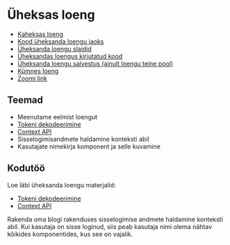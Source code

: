 # Üheksas loeng

- [Kaheksas loeng](../Lesson-08/README.md)
- [Kood üheksanda loengu jaoks](./code/blog.zip)
- [Üheksanda loengu slaidid](Slides.md)
- [Üheksandas loengus kirjutatud kood](https://github.com/HK-Mikrokraadid/Martti/tree/main/lessons/FE/09)
- [Üheksanda loengu salvestus (ainult loengu teine pool)](https://youtu.be/LMytnwIHCIY)
- [Kümnes loeng](../Lesson-10/README.md)
- [Zoomi link](https://zoom.us/j/94501316239?pwd=MUE3VGpMcVZOTmU3ZHRQRkFsUFYwQT09)

## Teemad

- Meenutame eelmist loengut
- [Tokeni dekodeerimine](../../../Subjects/Front-End-Frameworks/Topics/React-Decode-JWT/README.md)
- [Context API](../../../Subjects/Front-End-Frameworks/Topics/React-Context-API/README.md)
- Sisselogimisandmete haldamine konteksti abil
- Kasutajate nimekirja komponent ja selle kuvamine

## Kodutöö

Loe läbi üheksanda loengu materjalid:

- [Tokeni dekodeerimine](https://github.com/HK-Mikrokraadid/Veebiarendus/blob/main/Subjects/Front-End-Frameworks/Topics/React-Decode-JWT/README.md)
- [Context API](https://github.com/HK-Mikrokraadid/Veebiarendus/blob/main/Subjects/Front-End-Frameworks/Topics/React-Context-API/README.md)

Rakenda oma blogi rakenduses sisselogimise andmete haldamine konteksti abil. Kui kasutaja on sisse loginud, siis peab kasutaja nimi olema nähtav kõikides komponentides, kus see on vajalik.

